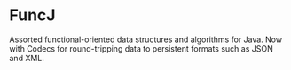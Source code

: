 # FuncJ

Assorted functional-oriented data structures and algorithms for Java.
Now with Codecs for round-tripping data to persistent formats such as JSON and XML.
